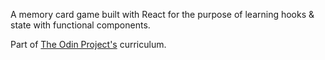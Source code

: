 A memory card game built with React for the purpose of learning hooks & state with functional components.

Part of [The Odin Project's](https://www.theodinproject.com/courses/javascript/lessons/memory-card) curriculum.
